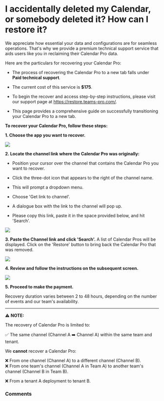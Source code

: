 # I accidentally deleted my Calendar, or somebody deleted it? How can I restore it?

<p class="no-margin">We appreciate how essential your data and configurations are for seamless operations. That's why we provide a premium technical support service that aids users like you in reclaiming their Calendar Pro data. </p>
<p class="no-margin"></p>
<p class="no-margin">Here are the particulars for recovering your Calendar Pro:</p>
<ul>
<li>
<p class="no-margin">The process of recovering the Calendar Pro to a new tab falls under <b>Paid technical support</b>.</p>
</li>
<li>
<p class="no-margin">The current cost of this service is <b>$175</b>.</p>
</li>
<li>
<p class="no-margin">To begin the recover and access step-by-step instructions, please visit our support page at <a href="https://restore.teams-pro.com/" target="_blank" class="intercom-content-link">https://restore.teams-pro.com/</a>.</p>
</li>
<li>
<p class="no-margin">This page provides a comprehensive guide on successfully transitioning your Calendar Pro to a new tab.</p>
</li>
</ul><p class="no-margin"><b>To recover your Calendar Pro, follow these steps:</b></p>
<p class="no-margin"><b>1. Choose the app you want to recover.</b></p>
<div class="intercom-container"><img src="https://downloads.intercomcdn.com/i/o/780414714/a791ca9db07adc20decd77da/Select+app.png"></div><p class="no-margin"></p>
<p class="no-margin"></p>
<p class="no-margin"><b>2. Locate the channel link where the Calendar Pro was originally:</b></p>
<ul>
<li>
<p class="no-margin">Position your cursor over the channel that contains the Calendar Pro you want to recover.</p>
</li>
<li>
<p class="no-margin">Click the three-dot icon that appears to the right of the channel name.</p>
</li>
<li>
<p class="no-margin">This will prompt a dropdown menu.</p>
</li>
<li>
<p class="no-margin">Choose 'Get link to channel'.</p>
</li>
<li>
<p class="no-margin">A dialogue box with the link to the channel will pop up.</p>
</li>
<li>
<p class="no-margin">Please copy this link, paste it in the space provided below, and hit 'Search'.</p>
</li>
</ul><p class="no-margin"><b> </b></p>
<div class="intercom-container"><img src="https://downloads.intercomcdn.com/i/o/780415149/bcfc9c0ba8827059ede942ff/get+channel+link.png"></div><p class="no-margin"></p>
<p class="no-margin"><b> </b></p>
<p class="no-margin"><b>3. Paste the Channel link and click 'Search'.</b> A list of Calendar Pros will be displayed. Click on the 'Restore' button to bring back the Calendar Pro that was removed.</p>
<p class="no-margin"></p>
<div class="intercom-container"><img src="https://downloads.intercomcdn.com/i/o/780415420/e4a1a43094687c6a60beb888/select+calendar+pro.png"></div><p class="no-margin"></p>
<p class="no-margin"></p>
<p class="no-margin"><b>4. Review and follow the instructions on the subsequent screen.</b></p>
<p class="no-margin"></p>
<div class="intercom-container"><img src="https://downloads.intercomcdn.com/i/o/780415769/89778e703b56d7711a77b6bb/review+details.png"></div><p class="no-margin"></p>
<p class="no-margin"></p>
<p class="no-margin"><b>5. Proceed to make the payment.</b></p>
<p class="no-margin">Recovery duration varies between 2 to 48 hours, depending on the number of events and our team's availability.</p>
<p class="no-margin"></p>
<p class="no-margin"></p>
<p class="no-margin"></p>
<hr><p class="no-margin"></p>
<p class="no-margin">⚠️ <b>NOTE:</b></p>
<p class="no-margin">The recovery of Calendar Pro is limited to:</p>
<p class="no-margin">✅ The same channel (Channel A ➡️ Channel A) within the same team and tenant.</p>
<p class="no-margin"></p>
<p class="no-margin">We <b>cannot</b> recover a Calendar Pro:</p>
<p class="no-margin">❌ From one channel (Channel A) to a different channel (Channel B). <br>❌ From one team's channel (Channel A in Team A) to another team's channel (Channel B in Team B). </p>
<p class="no-margin">❌ From a tenant A deployment to tenant B.</p>

### Comments

<Commentaire />